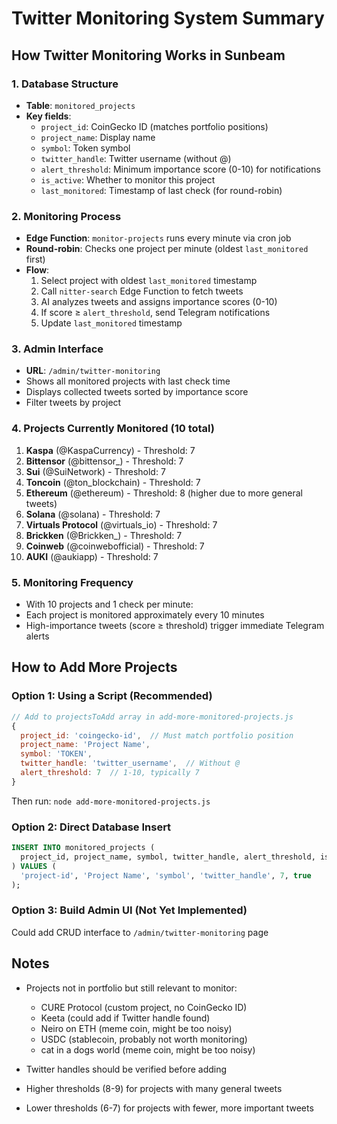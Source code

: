 # Twitter Monitoring System Summary

## How Twitter Monitoring Works in Sunbeam

### 1. Database Structure
- **Table**: `monitored_projects`
- **Key fields**:
  - `project_id`: CoinGecko ID (matches portfolio positions)
  - `project_name`: Display name
  - `symbol`: Token symbol
  - `twitter_handle`: Twitter username (without @)
  - `alert_threshold`: Minimum importance score (0-10) for notifications
  - `is_active`: Whether to monitor this project
  - `last_monitored`: Timestamp of last check (for round-robin)

### 2. Monitoring Process
- **Edge Function**: `monitor-projects` runs every minute via cron job
- **Round-robin**: Checks one project per minute (oldest `last_monitored` first)
- **Flow**:
  1. Select project with oldest `last_monitored` timestamp
  2. Call `nitter-search` Edge Function to fetch tweets
  3. AI analyzes tweets and assigns importance scores (0-10)
  4. If score ≥ `alert_threshold`, send Telegram notifications
  5. Update `last_monitored` timestamp

### 3. Admin Interface
- **URL**: `/admin/twitter-monitoring`
- Shows all monitored projects with last check time
- Displays collected tweets sorted by importance score
- Filter tweets by project

### 4. Projects Currently Monitored (10 total)
1. **Kaspa** (@KaspaCurrency) - Threshold: 7
2. **Bittensor** (@bittensor_) - Threshold: 7
3. **Sui** (@SuiNetwork) - Threshold: 7
4. **Toncoin** (@ton_blockchain) - Threshold: 7
5. **Ethereum** (@ethereum) - Threshold: 8 (higher due to more general tweets)
6. **Solana** (@solana) - Threshold: 7
7. **Virtuals Protocol** (@virtuals_io) - Threshold: 7
8. **Brickken** (@Brickken_) - Threshold: 7
9. **Coinweb** (@coinwebofficial) - Threshold: 7
10. **AUKI** (@aukiapp) - Threshold: 7

### 5. Monitoring Frequency
- With 10 projects and 1 check per minute:
- Each project is monitored approximately every 10 minutes
- High-importance tweets (score ≥ threshold) trigger immediate Telegram alerts

## How to Add More Projects

### Option 1: Using a Script (Recommended)
```javascript
// Add to projectsToAdd array in add-more-monitored-projects.js
{
  project_id: 'coingecko-id',  // Must match portfolio position
  project_name: 'Project Name',
  symbol: 'TOKEN',
  twitter_handle: 'twitter_username',  // Without @
  alert_threshold: 7  // 1-10, typically 7
}
```

Then run: `node add-more-monitored-projects.js`

### Option 2: Direct Database Insert
```sql
INSERT INTO monitored_projects (
  project_id, project_name, symbol, twitter_handle, alert_threshold, is_active
) VALUES (
  'project-id', 'Project Name', 'symbol', 'twitter_handle', 7, true
);
```

### Option 3: Build Admin UI (Not Yet Implemented)
Could add CRUD interface to `/admin/twitter-monitoring` page

## Notes
- Projects not in portfolio but still relevant to monitor:
  - CURE Protocol (custom project, no CoinGecko ID)
  - Keeta (could add if Twitter handle found)
  - Neiro on ETH (meme coin, might be too noisy)
  - USDC (stablecoin, probably not worth monitoring)
  - cat in a dogs world (meme coin, might be too noisy)

- Twitter handles should be verified before adding
- Higher thresholds (8-9) for projects with many general tweets
- Lower thresholds (6-7) for projects with fewer, more important tweets